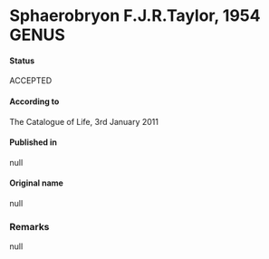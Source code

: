 Sphaerobryon F.J.R.Taylor, 1954 GENUS
=======

#### Status
ACCEPTED

#### According to
The Catalogue of Life, 3rd January 2011

#### Published in
null

#### Original name
null

### Remarks
null